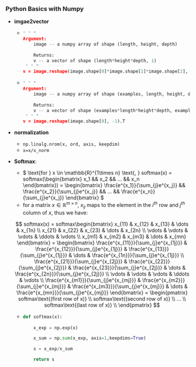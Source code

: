 ### Python Basics with Numpy

* **imgae2vector**

  * ```python
    " " "
    Argument:
        image -- a numpy array of shape (length, height, depth)
        
        Returns:
        v -- a vector of shape (length*height*depth, 1)
     " " "
    v = image.reshape(image.shape[0]*image.shape[1]*image.shape[2], 1)
    ```

  * ```python
    " " "
    Argument:
        image -- a numpy array of shape (examples, length, height, depth)
        
        Returns:
        v -- a vector of shape (examples*length*height*depth, examples)
     " " "
    v = image.reshape(image.shape[0], -1).T
    ```

* **normalization**

  * ```np.linalg.nrom(x, ord, axis, keepdim)```
  * ```x=x/x_norm```

* **Softmax**:

  * $ \text{for } x \in \mathbb{R}^{1\times n} \text{,     } softmax(x) = softmax(\begin{bmatrix}
    x_1  &&
    x_2 &&
    ...  &&
    x_n  
     \end{bmatrix}) = \begin{bmatrix}
     \frac{e^{x_1}}{\sum_{j}e^{x_j}}  &&
    \frac{e^{x_2}}{\sum_{j}e^{x_j}}  &&
    ...  &&
    \frac{e^{x_n}}{\sum_{j}e^{x_j}} 
     \end{bmatrix} $ 
  * $\text{for a matrix } x \in \mathbb{R}^{m \times n} \text{,  $x_{ij}$ maps to the element in the $i^{th}$ row and $j^{th}$ column of $x$, thus we have: }$

  $$
  softmax(x) = softmax\begin{bmatrix}
  x_{11} & x_{12} & x_{13} & \dots  & x_{1n} \\
  x_{21} & x_{22} & x_{23} & \dots  & x_{2n} \\
   \vdots & \vdots & \vdots & \ddots & \vdots \\
   x_{m1} & x_{m2} & x_{m3} & \dots  & x_{mn}
   \end{bmatrix} = \begin{bmatrix}
   \frac{e^{x_{11}}}{\sum_{j}e^{x_{1j}}} & \frac{e^{x_{12}}}{\sum_{j}e^{x_{1j}}} & \frac{e^{x_{13}}}{\sum_{j}e^{x_{1j}}} & \dots  & \frac{e^{x_{1n}}}{\sum_{j}e^{x_{1j}}} \\
   \frac{e^{x_{21}}}{\sum_{j}e^{x_{2j}}} & \frac{e^{x_{22}}}{\sum_{j}e^{x_{2j}}} & \frac{e^{x_{23}}}{\sum_{j}e^{x_{2j}}} & \dots  & \frac{e^{x_{2n}}}{\sum_{j}e^{x_{2j}}} \\
   \vdots & \vdots & \vdots & \ddots & \vdots \\
   \frac{e^{x_{m1}}}{\sum_{j}e^{x_{mj}}} & \frac{e^{x_{m2}}}{\sum_{j}e^{x_{mj}}} & \frac{e^{x_{m3}}}{\sum_{j}e^{x_{mj}}} & \dots  & \frac{e^{x_{mn}}}{\sum_{j}e^{x_{mj}}}
   \end{bmatrix} = \begin{pmatrix}
   softmax\text{(first row of x)}  \\
   softmax\text{(second row of x)} \\
   ...  \\
   softmax\text{(last row of x)} \\
   \end{pmatrix}
  $$

  
  * ```python
    def softmax(x):
        
        x_exp = np.exp(x)
    
        x_sum = np.sum(x_exp, axis=1,keepdims=True)
    
        s = x_exp/x_sum
    
        return s
    ```

    